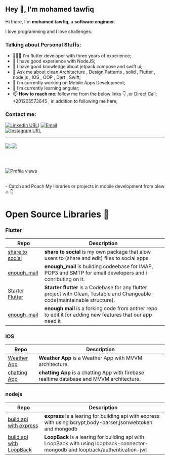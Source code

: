 

## Hey 👋, I'm mohamed tawfiq

Hi there, I'm **mohamed tawfiq**, a **software engineer**.


I love programming and I love challenges.

### Talking about Personal Stuffs:

- 👨🏽‍💻 I'm flutter developer with three years of experience;
- 🤔 I have good experience with NodeJS;
- 💼 I have good knowledge about jetpack compose and swift ui;
- 💬 Ask me about clean Architecture , Design Patterns , solid , Flutter , node js , IOS , OOP , Dart , Swift;
- 🔭 I’m currently working on Mobile Apps Development;
- 🌱 I’m currently learning angular;
- 📫 **How to reach me**: follow me from the below links :point_down: ,or Direct Call: +201205573645 , in addition to following me here;

 
### Contact me:

[![LinkedIn URL](https://img.shields.io/static/v1?color=green&label=linkedin&logo=linkedin&logoColor=blue&style=for-the-badge&message=Connect)](https://www.linkedin.com/in/mohamed-adel-tawfiq/)) 
[![Email](https://img.shields.io/static/v1?color=green&label=email&logo=envelope&logoColor=blue&style=for-the-badge&message=contact)](mailto:mohamedun9@gmail.com)
<br />
[![Instagram URL](https://img.shields.io/static/v1?color=green&label=Instagram&logo=Instagram&logoColor=red&style=for-the-badge&message=follow)](https://www.instagram.com/mohamed108adel/)

<!-- /https://github.com/anuraghazra/github-readme-stats#themes -->
<hr/>
<a href="https://github.com/Mohamed1226">
  <img align="center" src="https://github-readme-stats.vercel.app/api?username=Mohamed1226&count_private=true&show_icons=true&theme=gruvbox&hide_border=false" />
</a>
<!-- <br /> -->
<a href="https://github.com/Mohamed1226">
  <img align="center" src="https://github-readme-stats.vercel.app/api/top-langs/?username=Mohamed1226&layout=compact&theme=synthwave&hide_border=false" />
</a>

<br /> <br /> 

![Profile views](https://komarev.com/ghpvc/?username=Mohamed1226&color=blue)

<br /> 
 - Catch and Poach My libraries or projects in mobile development from blew 🔥 👇

# Open Source Libraries 🔔

### Flutter

|       **Repo**                                                                   |                     **Description**                                                                                             |
| ------------------------- | -----------------------------------------------------------------------------------------------------------------------------------------------------------------------                |
|   [share to social](https://pub.dev/packages/share_to_social)                    |  **share to social** is my own package that alow users to (share and edit) files to social apps                                 |
|   [enough_mail](https://pub.dev/packages/enough_mail)                            |  **enough_mail** is building codeebase for IMAP, POP3 and SMTP for email developers and i conributing on it.                    |
|   [Starter Flutter](https://github.com/Mohamed1226/flutter_starter/tree/develop) |  **Starter flutter** is a Codebase for any flutter project with Clean, Testable and Changeable code(maintainable structure).    |
|   [enough_mail](https://github.com/Mohamed1226/enough_mail)                      |  **enough mail** is a forking code from anther repo to edit it for adding new features that our app need it                     |


### IOS 

|       **Repo**                                                                   |                     **Description**                                                                                              |
| ------------------------- | -----------------------------------------------------------------------------------------------------------------------------------------------------------------------                 |
|   [Weather App](https://github.com/Mohamed1226/weather_app_ios)                  |  **Weather App** is a Weather App with MVVM architecture.    
|   [chatting App](https://github.com/Mohamed1226/Flash-Chat)                      |  **chatting App** is a chatting App with firebase realtime database and MVVM architecture.                                       | 

### nodejs

|       **Repo**                                                                   |                     **Description**                                                                                              |
| ------------------------- | -----------------------------------------------------------------------------------------------------------------------------------------------------------------------                 |
|   [build api with express](https://github.com/Mohamed1226/apiWithExpress)        |  **express** is a learing for building api with express with using bcrypt,body-parser,jsonwebtoken and mongodb                   |
|   [build api with LoopBack](https://github.com/Mohamed1226/apiWithLoopBack)      |  **LoopBack** is a learing for building api with LoopBack with using loopback-connector-mongodb and loopback/authentication-jwt| |
 

                            

<!--
**Mohamed1226/Mohamed1226** is a ✨ _special_ ✨ repository because its `README.md` (this file) appears on your GitHub profile.

Here are some ideas to get you started:

- 🔭 I’m currently working on ...
- 🌱 I’m currently learning ...
- 👯 I’m looking to collaborate on ...
- 🤔 I’m looking for help with ...
- 💬 Ask me about ...
- 📫 How to reach me: ...
- 😄 Pronouns: ...
- ⚡ Fun fact: ...
-->

